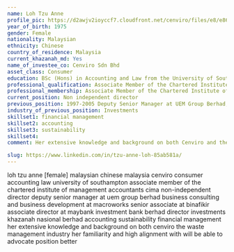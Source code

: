```yaml
---
name: Loh Tzu Anne
profile_pic: https://d2awjv2ioyccf7.cloudfront.net/cenviro/files/e8/e86d5b70-f471-4776-935c-5f15f99a8ca6.jpg
year_of_birth: 1975
gender: Female
nationality: Malaysian
ethnicity: Chinese
country_of_residence: Malaysia 
current_khazanah_md: Yes
name_of_investee_co: Cenviro Sdn Bhd
asset_class: Consumer
education: BSc (Hons) in Accounting and Law from the University of Southampton, UK 
professional_qualification: Associate Member of the Chartered Institute of Management Accountants (CIMA), UK
professional_membership: Associate Member of the Chartered Institute of Management Accountants (CIMA), UK
current_position: Non independent director
previous_position: 1997-2005 Deputy Senior Manager at UEM Group Berhad, 2005-2006 Senior Manager, Business Consulting and Business Development at Macroworks Sdn Bhd, 2006-2008 Senior Associate at BinaFikir Sdn Bhd, 2008-2011 Associate Director at Maybank Investment Bank Berhad, 2011-2021 Director, Investments at Khazanah Nasional Berhad
industry_of_previous_position: Investments
skillset1: financial management
skillset2: accounting
skillset3: sustainability
skillset4: 
comment: Her extensive knowledge and background on both Cenviro and the waste management industry, Her familiarity and high alignment with Khazanah Anne will be able to advocate Khazanah’s position better

slug: https://www.linkedin.com/in/tzu-anne-loh-85ab581a/
---
```


loh tzu anne [female] malaysian chinese malaysia cenviro consumer accounting law university of southampton associate member of the chartered institute of management accountants cima non-independent director deputy senior manager at uem group berhad business consulting and business development at macroworks senior associate at binafikir associate director at maybank investment bank berhad director investments khazanah nasional berhad accounting sustainability financial management her extensive knowledge and background on both cenviro the waste management industry her familiarity and high alignment with will be able to advocate position better